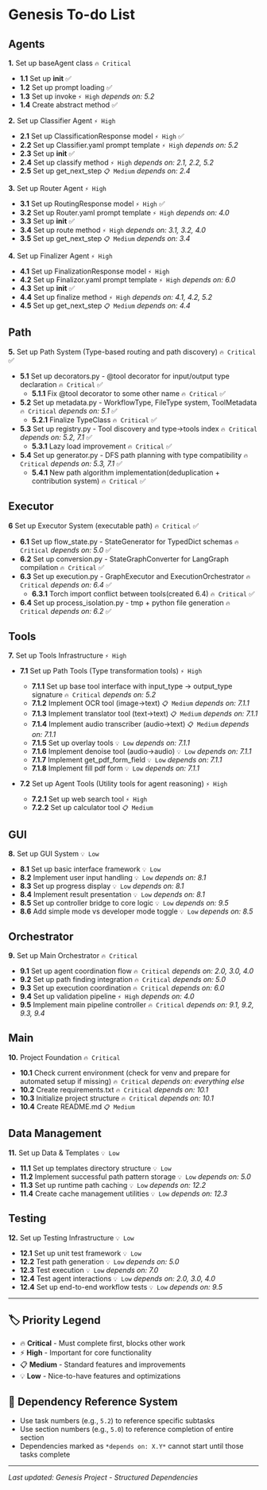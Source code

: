 # Genesis To-do List

## Agents
**1.** Set up baseAgent class `🔥 Critical`
- **1.1** Set up __init__ ✅
- **1.2** Set up prompt loading ✅
- **1.3** Set up invoke `⚡ High` *depends on: 5.2*
- **1.4** Create abstract method ✅

**2.** Set up Classifier Agent `⚡ High`
- **2.1** Set up ClassificationResponse model `⚡ High` ✅
- **2.2** Set up Classifier.yaml prompt template `⚡ High` *depends on: 5.2*
- **2.3** Set up __init__ ✅
- **2.4** Set up classify method `⚡ High` *depends on: 2.1, 2.2, 5.2*
- **2.5** Set up get_next_step `📋 Medium` *depends on: 2.4*

**3.** Set up Router Agent `⚡ High`
- **3.1** Set up RoutingResponse model `⚡ High` ✅
- **3.2** Set up Router.yaml prompt template `⚡ High` *depends on: 4.0*
- **3.3** Set up __init__ ✅
- **3.4** Set up route method `⚡ High` *depends on: 3.1, 3.2, 4.0*
- **3.5** Set up get_next_step `📋 Medium` *depends on: 3.4*

**4.** Set up Finalizer Agent `⚡ High`
- **4.1** Set up FinalizationResponse model `⚡ High`
- **4.2** Set up Finalizor.yaml prompt template `⚡ High` *depends on: 6.0*
- **4.3** Set up __init__ ✅
- **4.4** Set up finalize method `⚡ High` *depends on: 4.1, 4.2, 5.2*
- **4.5** Set up get_next_step `📋 Medium` *depends on: 4.4*

## Path
**5.** Set up Path System (Type-based routing and path discovery) `🔥 Critical` ✅
- **5.1** Set up decorators.py - @tool decorator for input/output type declaration `🔥 Critical` ✅
    - **5.1.1** Fix @tool decorator to some other name `🔥 Critical` ✅
- **5.2** Set up metadata.py - WorkflowType, FileType system, ToolMetadata `🔥 Critical` *depends on: 5.1* ✅
    - **5.2.1** Finalize TypeClass `🔥 Critical` ✅
- **5.3** Set up registry.py - Tool discovery and type→tools index `🔥 Critical` *depends on: 5.2, 7.1* ✅
    - **5.3.1** Lazy load improvement `🔥 Critical` ✅
- **5.4** Set up generator.py - DFS path planning with type compatibility `🔥 Critical` *depends on: 5.3, 7.1* ✅
    - **5.4.1** New path algorithm implementation(deduplication + contribution system) `🔥 Critical` ✅

## Executor
**6** Set up Executor System (executable path) `🔥 Critical` ✅
- **6.1** Set up flow_state.py - StateGenerator for TypedDict schemas `🔥 Critical` *depends on: 5.0* ✅
- **6.2** Set up conversion.py - StateGraphConverter for LangGraph compilation `🔥 Critical` ✅
- **6.3** Set up execution.py - GraphExecutor and ExecutionOrchestrator `🔥 Critical` *depends on: 6.4* ✅
    - **6.3.1** Torch import conflict between tools(created 6.4) `🔥 Critical` ✅
- **6.4** Set up process_isolation.py - tmp + python file generation `🔥 Critical` *depends on: 6.2* ✅


## Tools
**7.** Set up Tools Infrastructure `⚡ High`
- **7.1** Set up Path Tools (Type transformation tools) `⚡ High`
  - **7.1.1** Set up base tool interface with input_type → output_type signature `🔥 Critical` *depends on: 5.2*
  - **7.1.2** Implement OCR tool (image→text) `📋 Medium` *depends on: 7.1.1*
  - **7.1.3** Implement translator tool (text→text) `📋 Medium` *depends on: 7.1.1*
  - **7.1.4** Implement audio transcriber (audio→text) `📋 Medium` *depends on: 7.1.1*
  - **7.1.5** Set up overlay tools `💡 Low` *depends on: 7.1.1*
  - **7.1.6** Implement denoise tool (audio→audio) `💡 Low` *depends on: 7.1.1*
  - **7.1.7** Implement get_pdf_form_field `💡 Low` *depends on: 7.1.1*
  - **7.1.8** Implement fill pdf form `💡 Low` *depends on: 7.1.1*

- **7.2** Set up Agent Tools (Utility tools for agent reasoning) `⚡ High`
  - **7.2.1** Set up web search tool `⚡ High`
  - **7.2.2** Set up calculator tool `📋 Medium`

## GUI
**8.** Set up GUI System `💡 Low`
- **8.1** Set up basic interface framework `💡 Low`
- **8.2** Implement user input handling `💡 Low` *depends on: 8.1*
- **8.3** Set up progress display `💡 Low` *depends on: 8.1*
- **8.4** Implement result presentation `💡 Low` *depends on: 8.1*
- **8.5** Set up controller bridge to core logic `💡 Low` *depends on: 9.5*
- **8.6** Add simple mode vs developer mode toggle `💡 Low` *depends on: 8.5*

## Orchestrator
**9.** Set up Main Orchestrator `🔥 Critical`
- **9.1** Set up agent coordination flow `🔥 Critical` *depends on: 2.0, 3.0, 4.0*
- **9.2** Set up path finding integration `🔥 Critical` *depends on: 5.0*
- **9.3** Set up execution coordination `🔥 Critical` *depends on: 6.0*
- **9.4** Set up validation pipeline `⚡ High` *depends on: 4.0*
- **9.5** Implement main pipeline controller `🔥 Critical` *depends on: 9.1, 9.2, 9.3, 9.4*

## Main
**10.** Project Foundation `🔥 Critical`
- **10.1** Check current environment (check for venv and prepare for automated setup if missing) `🔥 Critical` *depends on: everything else*
- **10.2** Create requirements.txt `🔥 Critical` *depends on: 10.1*
- **10.3** Initialize project structure `🔥 Critical` *depends on: 10.1*
- **10.4** Create README.md `📋 Medium`

## Data Management
**11.** Set up Data & Templates `💡 Low`
- **11.1** Set up templates directory structure `💡 Low`
- **11.2** Implement successful path pattern storage `💡 Low` *depends on: 5.0*
- **11.3** Set up runtime path caching `💡 Low` *depends on: 12.2*
- **11.4** Create cache management utilities `💡 Low` *depends on: 12.3*

## Testing
**12.** Set up Testing Infrastructure `💡 Low`
- **12.1** Set up unit test framework `💡 Low`
- **12.2** Test path generation `💡 Low` *depends on: 5.0*
- **12.3** Test execution `💡 Low` *depends on: 7.0*
- **12.4** Test agent interactions `💡 Low` *depends on: 2.0, 3.0, 4.0*
- **12.4** Set up end-to-end workflow tests `💡 Low` *depends on: 9.5*

---

## 🏷️ Priority Legend
- 🔥 **Critical** - Must complete first, blocks other work
- ⚡ **High** - Important for core functionality
- 📋 **Medium** - Standard features and improvements  
- 💡 **Low** - Nice-to-have features and optimizations

## 🔗 Dependency Reference System
- Use task numbers (e.g., `5.2`) to reference specific subtasks
- Use section numbers (e.g., `5.0`) to reference completion of entire section
- Dependencies marked as `*depends on: X.Y*` cannot start until those tasks complete

---
*Last updated: Genesis Project - Structured Dependencies*

